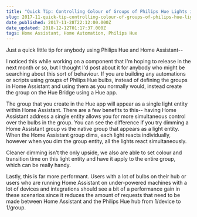 ```yaml
---
title: "Quick Tip: Controlling Colour of Groups of Philips Hue Lights in Home Assistant"
slug: 2017-11-quick-tip-controlling-colour-of-groups-of-philips-hue-lights-in-home-assistant
date_published: 2017-11-28T22:12:00.000Z
date_updated: 2018-12-12T01:17:37.000Z
tags: Home Assistant, Home Automation, Philips Hue
---
```


Just a quick little tip for anybody using Philips Hue and Home Assistant--

I noticed this while working on a component that I'm hoping to release in the next month or so, but I thought I'd post about it for anybody who might be searching about this sort of behaviour. If you are building any automations or scripts using groups of Philips Hue bulbs, instead of defining the groups in Home Assistant and using them as you normally would, instead create the group on the Hue Bridge using a Hue app.

The group that you create in the Hue app will appear as a single light entity within Home Assistant. There are a few benefits to this-- having Home Assistant address a single entity allows you for more simultaneous control over the bulbs in the group. You can see the difference if you try dimming a Home Assistant group vs the native group that appears as a light entity. When the Home Assistant group dims, each light reacts individually, however when you dim the group entity, all the lights react simultaneously.

Cleaner dimming isn't the only upside, we also are able to set colour and transition time on this light entity and have it apply to the entire group, which can be really handy.

Lastly, this is far more performant. Users with a lot of bulbs on their hub or users who are running Home Assistant on under-powered machines with a lot of devices and integrations should see a bit of a performance gain in these scenarios since it reduces the amount of requests that need to be made between Home Assistant and the Philips Hue hub from 1/device to 1/group.
